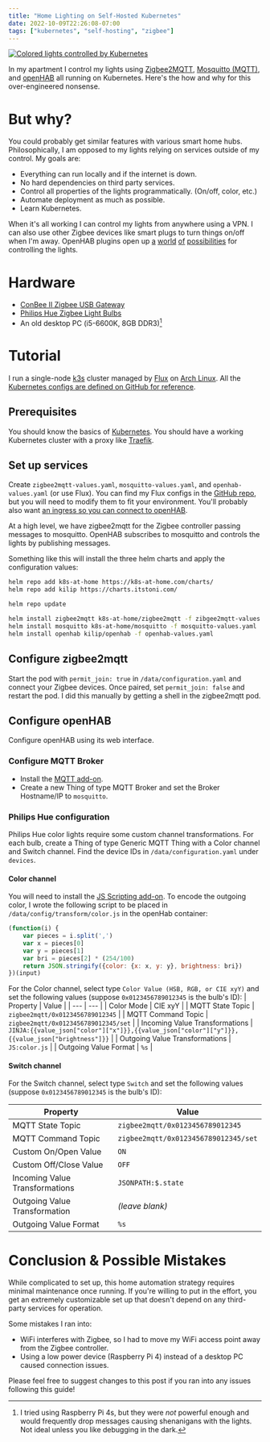 ```yaml
---
title: "Home Lighting on Self-Hosted Kubernetes"
date: 2022-10-09T22:26:08-07:00
tags: ["kubernetes", "self-hosting", "zigbee"]
---
```


[![Colored lights controlled by Kubernetes](/static/img/lights.jpg)](/static/img/lights.jpg)

In my apartment I control my lights using [Zigbee2MQTT](https://www.zigbee2mqtt.io/), [Mosquitto (MQTT)](https://mosquitto.org/man/mqtt-7.html), and [openHAB](https://www.openhab.org/) all running on Kubernetes. Here's the how and why for this over-engineered nonsense.

# But why?

You could probably get similar features with various smart home hubs. Philosophically, I am opposed to my lights relying on services outside of my control. My goals are:

- Everything can run locally and if the internet is down.
- No hard dependencies on third party services.
- Control all properties of the lights programmatically. (On/off, color, etc.)
- Automate deployment as much as possible.
- Learn Kubernetes.

When it's all working I can control my lights from anywhere using a VPN. I can also use other Zigbee devices like smart plugs to turn things on/off when I'm away. OpenHAB plugins open up [a](https://www.openhab.org/addons/bindings/gpstracker/) [world](https://www.openhab.org/addons/bindings/minecraft/) [of](https://www.openhab.org/addons/bindings/astro/) [possibilities](https://www.openhab.org/addons/bindings/telegram/) for controlling the lights.

# Hardware

- [ConBee II Zigbee USB Gateway](https://phoscon.de/en/conbee2)
- [Philips Hue Zigbee Light Bulbs](https://www.philips-hue.com/en-hk/p/hue-white-and-color-ambiance-1-pack-e27/8718699719210#specifications)
- An old desktop PC (i5-6600K, 8GB DDR3)[^1]

# Tutorial

I run a single-node [k3s](https://k3s.io/) cluster managed by [Flux](https://fluxcd.io/) on [Arch Linux](https://archlinux.org/). All the [Kubernetes configs are defined on GitHub for reference](https://github.com/nicolaschan/infra/tree/master/apps/home/smart-home).

## Prerequisites

You should know the basics of [Kubernetes](https://kubernetes.io/). You should have a working Kubernetes cluster with a proxy like [Traefik](https://traefik.io/).

## Set up services

Create `zigbee2mqtt-values.yaml`, `mosquitto-values.yaml`, and `openhab-values.yaml` (or use Flux). You can find my Flux configs in the [GitHub repo](https://github.com/nicolaschan/infra/tree/master/apps/home/smart-home), but you will need to modify them to fit your environment. You'll probably also want [an ingress so you can connect to openHAB](https://github.com/nicolaschan/infra/blob/master/apps/home/smart-home/openhab-ingress.yaml).

At a high level, we have zigbee2mqtt for the Zigbee controller passing messages to mosquitto. OpenHAB subscribes to mosquitto and controls the lights by publishing messages.

Something like this will install the three helm charts and apply the configuration values:

```bash
helm repo add k8s-at-home https://k8s-at-home.com/charts/
helm repo add kilip https://charts.itstoni.com/

helm repo update

helm install zigbee2mqtt k8s-at-home/zigbee2mqtt -f zibgee2mqtt-values.yaml
helm install mosquitto k8s-at-home/mosquitto -f mosquitto-values.yaml
helm install openhab kilip/openhab -f openhab-values.yaml
```

## Configure zigbee2mqtt
Start the pod with `permit_join: true` in `/data/configuration.yaml` and connect your Zigbee devices. Once paired, set `permit_join: false` and restart the pod. I did this manually by getting a shell in the zigbee2mqtt pod.

## Configure openHAB
Configure openHAB using its web interface. 

### Configure MQTT Broker
- Install the [MQTT add-on](https://www.openhab.org/addons/bindings/mqtt/).
- Create a new Thing of type MQTT Broker and set the Broker Hostname/IP to `mosquitto`.

### Philips Hue configuration
Philips Hue color lights require some custom channel transformations. For each bulb, create a Thing of type Generic MQTT Thing with a Color channel and Switch channel. Find the device IDs in `/data/configuration.yaml` under `devices`. 

#### Color channel
You will need to install the [JS Scripting add-on](https://www.openhab.org/addons/automation/jsscripting/#javascript-scripting). To encode the outgoing color, I wrote the following script to be placed in `/data/config/transform/color.js` in the openHab container:

```javascript
(function(i) {
    var pieces = i.split(',')
    var x = pieces[0]
    var y = pieces[1]
    var bri = pieces[2] * (254/100)
    return JSON.stringify({color: {x: x, y: y}, brightness: bri})
})(input)
```

For the Color channel, select type `Color Value (HSB, RGB, or CIE xyY)` and set the following values (suppose `0x0123456789012345` is the bulb's ID):
| Property | Value |
| --- | --- |
| Color Mode | CIE xyY |
| MQTT State Topic | `zigbee2mqtt/0x0123456789012345` | 
| MQTT Command Topic | `zigbee2mqtt/0x0123456789012345/set` | 
| Incoming Value Transformations | `JINJA:{{value_json["color"]["x"]}},{{value_json["color"]["y"]}},{{value_json["brightness"]}}` |
| Outgoing Value Transformations | `JS:color.js` |
| Outgoing Value Format | `%s` |

#### Switch channel
For the Switch channel, select type `Switch` and set the following values (suppose `0x0123456789012345` is the bulb's ID):

| Property | Value |
| --- | --- |
| MQTT State Topic | `zigbee2mqtt/0x0123456789012345` |
| MQTT Command Topic | `zigbee2mqtt/0x0123456789012345/set` |
| Custom On/Open Value | `ON` |
| Custom Off/Close Value | `OFF` |
| Incoming Value Transformations | `JSONPATH:$.state` |
| Outgoing Value Transformation | _(leave blank)_ |
| Outgoing Value Format | `%s` |

# Conclusion & Possible Mistakes

While complicated to set up, this home automation strategy requires minimal maintenance once running. If you're willing to put in the effort, you get an extremely customizable set up that doesn't depend on any third-party services for operation.

Some mistakes I ran into:
- WiFi interferes with Zigbee, so I had to move my WiFi access point away from the Zigbee controller.
- Using a low power device (Raspberry Pi 4) instead of a desktop PC caused connection issues.

Please feel free to suggest changes to this post if you ran into any issues following this guide!

[^1]: I tried using Raspberry Pi 4s, but they were _not_ powerful enough and would frequently drop messages causing shenanigans with the lights. Not ideal unless you like debugging in the dark.